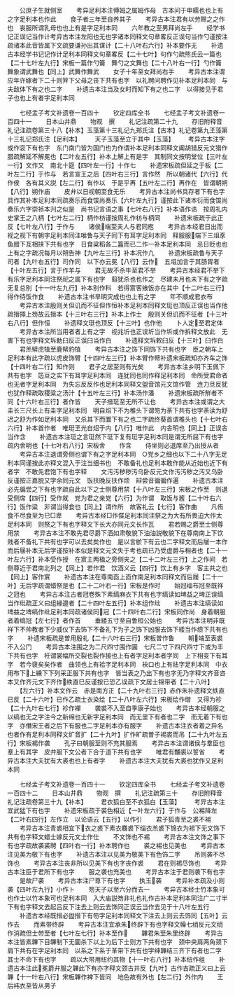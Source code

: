 <!-- { "loadSidebar": true } -->
　　公庶子生就侧室
　　考异足利本注傅姆之属姆作母　古本问于申繻也也上有之字足利本也作此
　　食子者三年至自养其子
　　考异古本注君有以劳赐之之作也　丧服所谓乳母也也上有是字足利本同
　　六年教之至男拜尚左手
　　经学书记正误记当作计考异古本注左阳也无也字诸本同释文句章畧反正误句当作勺谨按注疏诸本此音皆属下文疏要谦孙出其谋计【二十八叶右六行】补本要作无
　　补遗古本经学书记记作计足利本同释文句章畧反【二十七叶】句作勺疏熊氏云一篇也【二十七叶左九行】宋板一篇作勺籥　舞勺之文舞也【二十八叶右一行】勺作籥　舞象谓武舞也【同上】武舞作舞武
　　女子十年至女拜尚右手
　　考异古本注谓应年许嫁者下二十则笄下父母之丧下共有也字　以礼聘问聘作见补本足利本同　与夫敌体下有之也二字
　　补遗古本注当及女时而知下有之也二字　以得接见于君子也也上有者字足利本同

　　七经孟子考文补遗卷一百四十
　　钦定四库全书
　　七经孟子考文补遗卷一百四十一
　　日本山井鼎
　　物观　撰
　　礼记注疏第二十九
　　存旧附释音礼记注疏卷第三十八【补本】玉藻第十三礼记九郑氏注【古本】礼记卷第九玊藻第十三礼记郑氏注【足利本】
　　天子玉藻至立于其中【玉藻】
　　考异古本注字或作衮下有也字　东门南门皆为国门也为作谓补本足利本同释文阖胡猎反元文猎作腊疏解延不解冕也【二叶左五行】补本上解上有是字　其制同文按明堂位【三叶左一行】文作又　南北十筵【四叶左一行】十作七
　　补遗宋板疏但延之于板【二叶左二行】于作与　若言宣王之后【四叶右三行】言作然　所以朝诸代【六行】代作侯　各有其义説【左二行】有作以　于是乎再【五叶左二行】再作在　皆谓朝朔【八行】朔作庙
　　皮弁以日视朝至食无乐
　　考异古本注尚书具存者下有也字具作其补本足利本同疏奏乐而食馂尚奏乐【六叶左九行】谨按此下诸本衍而食馂尚奏乐六字崇祯本刋之似是　尚书记言语之事【七叶右八行】补本语作诰　按周礼内史掌王之八柄【七叶左二行】柄作枋谨按周礼作枋与柄同
　　补遗宋板疏于此正反【七叶左八行】于作与
　　诸侯端至夫人与君同庖
　　考异古本经君日出而视之视下有朝字足利本同注唯鲁与天子同下有耳字足利本同　释服服端下三俎豕鱼腊下互相挟下共有也字　日食粱稻各二簋而已二作一补本足利本同　忌日贬也也上有之字疏况每月以朔告神【九叶左三行】补本况作凢
　　补遗宋板疏鲁与天子司者【九叶右五行】司作同　以下亦云冕【八行】云作　五俎加言于其肠胃者【十叶左五行】言于作羊与
　　君无故不杀牛至君不举
　　考异古本经君不举下有乐字足利本同注祭祀之属下有也字　翦犹杀也也作之　尽建未月也未下有之字疏无复总别【十一叶左九行】补本别作科　若得賔客飨饭亦在其中【十二叶右三行】得作待饭作食
　　补遗古本注书旱眀灾成也也上有之字
　　年不顺成君衣布
　　考异古本注殷则关但讥而不征但作恒补本足利本同释文珽也顶反正误也当作他疏搢揷上笏故云搢本【十三叶右三行】补本上作士　殷则关但讥而不征者【十三叶右八行】但作恒
　　补遗释文珽也顶反【十三叶】也作他
　　卜人定至君定体
　　考异古本注所当用者者上有之字　视兆圻也正误圻当作坼或作拆释文放此　无害下有也字释文坼勅臼反正误臼当作白
　　补遗释文坼敕臼反【十三叶】臼作白
　　君羔幦虎犆至鹿幦豹犆
　　考异古本注之饰下同饰下共有也字　臣之朝车上足利本有此字疏以虎皮饰臂【十四叶左三行】补本臂作幦补遗宋板疏知亦齐车之饰【十四叶右二行】知作则
　　君子之居至则有光矣
　　考异古本注乡明下玉佩下共有也字　笾豆之实下有耳字足利本同　连犹同也同作释足利本同　命所受君命者也无者字足利本同　为失忘反反作也足利本同释文盥音馆元文馆作管　连力旦反犹也犹作释疏取稷粱之汤汁【十五叶左三行】补本汤作潘
　　补遗宋板疏所觧者不同【十六叶右三行】者作皆
　　天子搢珽至无所不让也
　　考异古本注或谓之大圭长三尺长上有圭字足利本同　明自炤下不为椎头下谓笏为荼下共有也字荼读为舒迟之舒为作如足利本同　又杀其下而圜下有之也二字疏终葵首谓椎头也【十七叶右六行】补本首作者　唯珽玊光自炤于内【八行】唯作此　内舎明也【同上】正误舎当作含
　　补遗古本注珽之言珽然下珽下复有珽字足利本同是谓无所屈下有也字疏内舎明也【十七叶右八行】宋板舎
　　作含
　　侍坐则必退席至乃出授从者
　　考异古本注退谓旁侧也谓下有之字足利本同　○党乡之细也以下二十八字无足利本同谨按此亦释文混入于注当细书也　不敢备礼也足利本敢作能从近始也近下有者字　不敢先君饱下有也字释
　　文汚汚秽秽汚乌卧反元文作汚汚秽之汚又乌卧反谨按正嘉脱又字余同元文　饭扶晚反扶作烦　辩尝音徧徧作遍
　　补遗古本注必先徧尝之下有也字疏自此以下之士侧尊用禁【十八叶左三行】宋板之作至　则退受侧席【四行】受作就　党为君之亲党【六行】为作谓　取饭与酱【二十叶右六行】饭作粱　非谓当得食也【同上】谓作所　故客礼云【七行】客作曲
　　凡侑食不尽食至为巳□卑
　　考异古本经□作偞足利本同注祭之为大有所畏迫大作太足利本同　则祭之下有也字释文下长大亦同元文长作瓦
　　君若赐之爵至士侧尊用禁
　　考异古本注不敢先君尽爵下洒如肃敬貌下油油説敬貌下在尊南南上下饮贱者不备礼下共有也字可以去矣矣作也　是以言棜下有云也二字释文而后屦一本作而后屦补本无后字谨按补本似是释文元文失于考也疏已乃受虚爵与相者也【二十一叶左六行】补本受作授　在賔主两楹之旁侧夹之【二十二叶左三行】上之作间　若侧尊近于君南北列之【同上】若作君　饮酒义云【四行】饮上有乡字　客主共之也【同上】客作賔
　　补遗古本注在尊南靣上靣作南足利本同释文而后屦【二十一叶】无后字疏谓蜡祭是也【二十二叶右一行】宋板是作时
　　始冠缁布冠至既祥之冠也
　　考异古本注古者冠卷殊下素缟麻衣下共有也字缟读如埤益之埤正误缟当作纰疏正义曰组縁邉者【二十四叶左五行】补本组作纰
　　补遗古本注缟读如埤益之埤缟作纰足利本同疏诸侯同冠【二十四叶右二行】宋板同作尚　身着朝服者着缟冠【左七行】者作首
　　垂緌五寸至自鲁桓公始也
　　考异古本注明非既祥下不帅教者下少威仪下去饰下不备礼下为子之饰下凶服去饰下緌当作缋下共有也字
　　补遗宋板疏是曽用殷礼【二十六叶右三行】宋板曽作鲁
　　朝端至表裘不入公门
　　考异古本注围之为二尺四寸围作圜　七尺二寸下四尺四寸下或为丰下共有也字　衽谓裳幅所交裂也裂作接也上有者字足利本者字同　上下相变下有耳字　若今褎矣矣作者　曲领也上有袷字足利本同　袂口也上有祛字足利本同　中衣用布下上纁下下列采正服下共有也字　皆当表之乃出下有也字无乃字释文齐音咨本又作齐元文下齐作紩直巳反谨按已恐乙误疏下文居士锦带者【二十八叶】
　　【左六行】补本文作云　赤是南方正【二十九叶右三行】赤作朱补遗释文紩直已反【二十六叶】已作乙疏士衣染绘【二十八叶左六行】宋板绘作缯　又得为袗【二十九叶右七行】袗作襌
　　袭裘不入至自季康子始也
　　考异古本经朝服之以缟也无之字注今之新绵也无新字足利本同　而无里下有者也二字　而无着下有也字　亦僭宋王者之后下有服也二字足利本亦有服字
　　补遗古本注衣者着之异名也者作有足利本同释文纩音扩【二十九叶】扩作旷疏曽子裼裘而吊【二十九叶左五行】宋板裼作袭
　　孔子曰朝服至则不充其服焉
　　考异古本注谓诸侯与羣臣也羣上有其字　皮弁服下文公者下合于道下共有也字
　　唯君有黼裘以誓省
　　考异古本注大夫犹有大裘也也上有者字
　　补遗古本注大夫犹有大裘也犹作又足利本同

　　七经孟子考文补遗卷一百四十一
　　钦定四库全书
　　七经孟子考文补遗卷一百四十二
　　日本山井鼎
　　物观　撰
　　礼记注疏第三十
　　存旧附释音礼记注疏卷第三十九【补本】
　　君衣狐白至不衣狐白【玉藻】
　　考异古本注宜武猛下有也字
　　补遗宋板疏于裘色相近【一叶左六行】于作与　公裼降左【二叶右四行】左作立　以论语云【五行】以作引
　　君子狐青至之裘不裼
　　考异古本注青裘相宜下衣之裘下素衣麛裘下缁衣羔裘下锦衣为裼下无文饰下共有也字释文蜡士嫁反元文士作仕
　　不文饰也不裼
　　考异古本注文饰之事下有也字疏故袭裘聘【四叶右一行】补本聘作也
　　裘之裼也见美也
　　考异古本注见美为敬下有也字
　　补遗古本注以见美为敬美下有色饰二字
　　吊则袭不尽饰也
　　考异古本注丧非所以见美下有也字丧作裘
　　君在则裼尽饰也
　　考异古本注臣于君所下有也字
　　服之袭也充美也
　　考异古本注于君则袭下有也字
　　是故尸袭
　　考异古本注尸尊下有也字
　　执玉袭
　　考异补本疏及小则袭【四叶左九行】小作卜
　　笏天子以至六分而去一
　　考异古本经士竹本象可也作士以竹本象可也足利本同　入大庙説笏非礼也礼作古补本足利本同注广二寸半下有也字释文去起吕反下注去上则云去饰同正误云当作去见于十八叶左五行
　　补遗古本经既搢必盥搢下有笏字足利本同释文下注去上则云去饰同【五叶】云作去
　　而素带终辟
　　考异古本注宜承朱终辟下有也字释文幧七绡反元文绡作消疏但士带至者【七叶左七行】补本至作
　　韠君朱至朱里终辟
　　考异古本注皆素韠下目韠制下无圜杀下以上为后下士则方下共有也字　颈中央肩两角颈下肩下共有在字足利本同　以系之下系于革带下共有也字绅韠结三齐下有者也二字　其士不命下有也字
　　疏以大带用纽约其物【十一叶右八行】补本纽作组
　　补遗古本注此冕爵弁服之韠此下有亦字释文颈古井反【九叶】古作吉疏正义曰上云韠【十一叶右八行】宋板韠作裨下皆同　地色故有外也【左二行】外作内
　　王后袆衣至皆从男子
